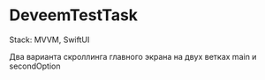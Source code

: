 # DeveemTestTask
Stack: MVVM, SwiftUI

Два варианта скроллинга главного экрана на двух ветках main и secondOption
